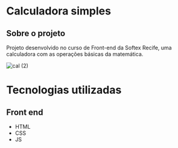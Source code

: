 # Calculadora simples

## Sobre o projeto
Projeto desenvolvido no curso de Front-end da Softex Recife, uma calculadora com as operações básicas da matemática.

![cal (2)](https://github.com/EdnaldoPereiraa/CALCULADORA/assets/141043267/654298b5-2cc6-429a-a8f6-7cc1936ac07f)

# Tecnologias utilizadas
## Front end
- HTML
- CSS
- JS

